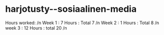 # harjotusty--sosiaalinen-media

Hours worked: /n
Week 1 : 7 Hours : Total 7 /n
Week 2 : 1 Hours : Total 8 /n
week 3 : 12 Hours : total 20 /n